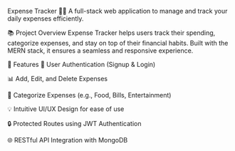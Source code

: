 Expense Tracker 🧾💸
A full-stack web application to manage and track your daily expenses efficiently.

📚 Project Overview
Expense Tracker helps users track their spending, categorize expenses, and stay on top of their financial habits. Built with the MERN stack, it ensures a seamless and responsive experience.

🚀 Features
🧑 User Authentication (Signup & Login)

📊 Add, Edit, and Delete Expenses

📅 Categorize Expenses (e.g., Food, Bills, Entertainment)

💡 Intuitive UI/UX Design for ease of use

🔒 Protected Routes using JWT Authentication

🌐 RESTful API Integration with MongoDB

